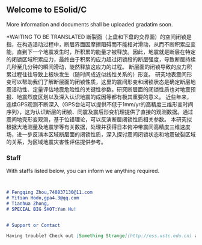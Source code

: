 ## Welcome to ESolid/C

More information and documents shall be uploaded gradatim soon.

*WAITING TO BE TRANSLATED
断裂面（上盘和下盘的交界面）的空间闭锁是指，在构造活动过程中，断层界面因摩擦阻碍而不能相对滑动，从而不断积累应变能，直到下一个地震发生时，所积累的能量才被释放。因此，地震就是断层在特定的闭锁区域积累应力，最终由于积累的应力超过闭锁段的断层强度，导致断层持续几秒至几分钟的瞬间滑动，陡然释放这应力的过程。
断层面的闭锁导致的应力积累过程往往导致上板块发生（随时间成近似线性关系的）形变。
研究地表震间形变可以帮助我们了解断层面的闭锁性质，这里的震间形变和闭锁状态是确定断层地震活动性、定量评估地震危险性的关键性参数。研究断层面的闭锁性质也对地震预报、地震烈度区划以及深入认识地震的成因等都有极其重要的意义。
近些年来，连续GPS观测不断深入（GPS台站可以提供不低于1mm/yr的高精度三维形变时间序列），这为认识断层的闭锁、同震及震后形变机理提供了直接的观测数据。通过震间地壳形变观测，基于位错理论，可以反演断层闭锁性质相关参数。
本研究拟根据大地测量及地震学等有关数据，处理并获得日本俯冲带震间高精度三维速度场，进一步反演本区域断层面的闭锁性质，深入探讨震间闭锁状态和地震破裂区域的关系，为区域地震灾害性评估提供参考。

### Staff

With staffs listed below, you can inform we anything required.

```markdown


# Fengqing Zhou,740837130@11.com
# Yitian Hodo,gpa4.3@qq.com
# Tianhua Zhong,
# SPECIAL BIG SHOT:Yan Hu!


# Support or Contact

Having trouble? Check out [Something Strange](http://ess.ustc.edu.cn) and maybe you will be helped sort it out.
